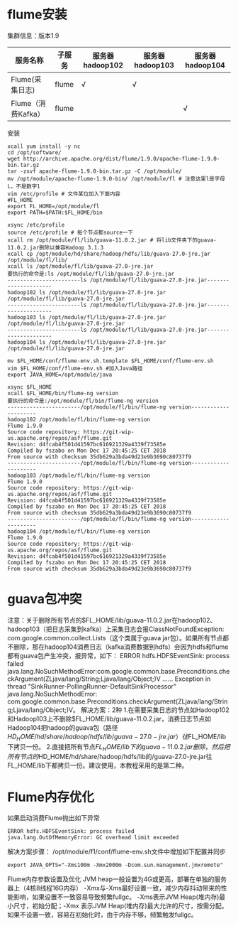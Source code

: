 # flume安装

集群信息：版本1.9

| 服务名称           | 子服务 | 服务器  hadoop102 | 服务器  hadoop103 | 服务器  hadoop104 |
| ------------------ | ------ | ----------------- | ----------------- | ----------------- |
| Flume(采集日志)    | flume  | √                 | √                 |                   |
| Flume（消费Kafka） | flume  |                   |                   | √                 |

安装

```
xcall yum install -y nc
cd /opt/software/
wget http://archive.apache.org/dist/flume/1.9.0/apache-flume-1.9.0-bin.tar.gz
tar -zxvf apache-flume-1.9.0-bin.tar.gz -C /opt/module/
mv /opt/module/apache-flume-1.9.0-bin/ /opt/module/fl # 注意这里l是字母L，不是数字1
vim /etc/profile # 文件某位加入下面内容
#FL_HOME
export FL_HOME=/opt/module/fl
export PATH=$PATH:$FL_HOME/bin

xsync /etc/profile
source /etc/profile # 每个节点都source一下
xcall rm /opt/module/fl/lib/guava-11.0.2.jar # 将lib文件夹下的guava-11.0.2.jar删除以兼容Hadoop 3.1.3
xcall cp /opt/module/hd/share/hadoop/hdfs/lib/guava-27.0-jre.jar /opt/module/fl/lib/
xcall ls /opt/module/fl/lib/guava-27.0-jre.jar 
要执行的命令是:ls /opt/module/fl/lib/guava-27.0-jre.jar
-----------------------ls /opt/module/fl/lib/guava-27.0-jre.jar---------------------
hadoop102 ls /opt/module/fl/lib/guava-27.0-jre.jar
/opt/module/fl/lib/guava-27.0-jre.jar
-----------------------ls /opt/module/fl/lib/guava-27.0-jre.jar---------------------
hadoop103 ls /opt/module/fl/lib/guava-27.0-jre.jar
/opt/module/fl/lib/guava-27.0-jre.jar
-----------------------ls /opt/module/fl/lib/guava-27.0-jre.jar---------------------
hadoop104 ls /opt/module/fl/lib/guava-27.0-jre.jar
/opt/module/fl/lib/guava-27.0-jre.jar

mv $FL_HOME/conf/flume-env.sh.template $FL_HOME/conf/flume-env.sh
vim $FL_HOME/conf/flume-env.sh #加入Java路径
export JAVA_HOME=/opt/module/java

xsync $FL_HOME
xcall $FL_HOME/bin/flume-ng version
要执行的命令是:/opt/module/fl/bin/flume-ng version
-----------------------/opt/module/fl/bin/flume-ng version---------------------
hadoop102 /opt/module/fl/bin/flume-ng version
Flume 1.9.0
Source code repository: https://git-wip-us.apache.org/repos/asf/flume.git
Revision: d4fcab4f501d41597bc616921329a4339f73585e
Compiled by fszabo on Mon Dec 17 20:45:25 CET 2018
From source with checksum 35db629a3bda49d23e9b3690c80737f9
-----------------------/opt/module/fl/bin/flume-ng version---------------------
hadoop103 /opt/module/fl/bin/flume-ng version
Flume 1.9.0
Source code repository: https://git-wip-us.apache.org/repos/asf/flume.git
Revision: d4fcab4f501d41597bc616921329a4339f73585e
Compiled by fszabo on Mon Dec 17 20:45:25 CET 2018
From source with checksum 35db629a3bda49d23e9b3690c80737f9
-----------------------/opt/module/fl/bin/flume-ng version---------------------
hadoop104 /opt/module/fl/bin/flume-ng version
Flume 1.9.0
Source code repository: https://git-wip-us.apache.org/repos/asf/flume.git
Revision: d4fcab4f501d41597bc616921329a4339f73585e
Compiled by fszabo on Mon Dec 17 20:45:25 CET 2018
From source with checksum 35db629a3bda49d23e9b3690c80737f9
```

# guava包冲突

注意：关于删除所有节点的$FL_HOME/lib/guava-11.0.2.jar在hadoop102、hadoop103（把日志采集到kafka）上采集日志会报ClassNotFoundException: com.google.common.collect.Lists（这个类属于guava jar包）。如果所有节点都不删除，那在hadoop104消费日志（kafka消费数据到hdfs）会因为hdfs和flume都有guava包产生冲突，报异常，如下：
ERROR hdfs.HDFSEventSink: process failed java.lang.NoSuchMethodError:com.google.common.base.Preconditions.checkArgument(ZLjava/lang/String;Ljava/lang/Object;)V
......
Exception in thread "SinkRunner-PollingRunner-DefaultSinkProcessor" java.lang.NoSuchMethodError: com.google.common.base.Preconditions.checkArgument(ZLjava/lang/String;Ljava/lang/Object;)V。
解决方案：2种
1.在需要采集日志的节点如Hadoop102和Hadoop103上不删除$FL_HOME/lib/guava-11.0.2.jar，消费日志节点如Hadoop104把hadoop的guava包（路径$HD_HOME/hd/share/hadoop/hdfs/lib/guava-27.0-jre.jar）往$FL_HOME/lib下拷贝一份。
2.直接把所有节点$FL_HOME/lib下的guava-11.0.2.jar删除，然后把所有节点的$HD_HOME/hd/share/hadoop/hdfs/lib的/guava-27.0-jre.jar往FL_HOME/lib下都拷贝一份。建议使用，本教程采用的是第二种。

# Flume内存优化

如果启动消费Flume抛出如下异常

```
ERROR hdfs.HDFSEventSink: process failed
java.lang.OutOfMemoryError: GC overhead limit exceeded
```

解决方案步骤：
/opt/module/f1/conf/flume-env.sh文件中增加如下配置并同步

```
export JAVA_OPTS="-Xms100m -Xmx2000m -Dcom.sun.management.jmxremote"
```

Flume内存参数设置及优化
JVM heap一般设置为4G或更高，部署在单独的服务器上（4核8线程16G内存）
-Xmx与-Xms最好设置一致，减少内存抖动带来的性能影响，如果设置不一致容易导致频繁fullgc。
-Xms表示JVM Heap(堆内存)最小尺寸，初始分配；-Xmx 表示JVM Heap(堆内存)最大允许的尺寸，按需分配。如果不设置一致，容易在初始化时，由于内存不够，频繁触发fullgc。